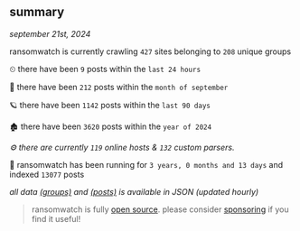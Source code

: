 
## summary
_september 21st, 2024_

ransomwatch is currently crawling `427` sites belonging to `208` unique groups

⏲ there have been `9` posts within the `last 24 hours`

🦈 there have been `212` posts within the `month of september`

🪐 there have been `1142` posts within the `last 90 days`

🏚 there have been `3620` posts within the `year of 2024`

_⚙️ there are currently `119` online hosts & `132` custom parsers._

🦕 ransomwatch has been running for `3 years, 0 months and 13 days` and indexed `13077` posts

_all data  [(groups)](http://ransomwhat.telemetry.ltd/groups) and [(posts)](http://ransomwhat.telemetry.ltd/posts) is available in JSON (updated hourly)_

> ransomwatch is fully [open source](https://github.com/joshhighet/ransomwatch#ransomwatch--). please consider [sponsoring](https://github.com/sponsors/joshhighet) if you find it useful!
